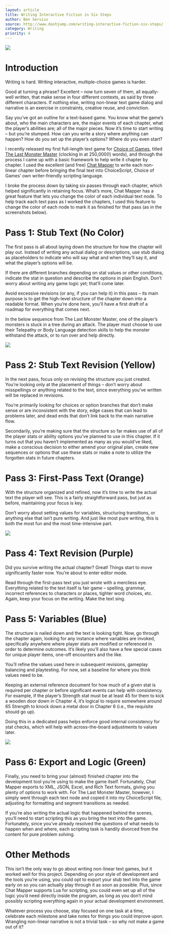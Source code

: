 ```yaml
---
layout: article
title: Writing Interactive Fiction in Six Steps
author: Ben Serviss
source: http://www.dashjump.com/writing-interactive-fiction-six-steps/
category: Writing
priority: 4
---
```


![ ][Last Monster Master]

# Introduction
Writing is hard. Writing interactive, multiple-choice games is harder.

Good at turning a phrase? Excellent – now turn seven of them, all equally-well written, that make sense in four different contexts, as said by three different characters. If nothing else, writing non-linear text game dialog and narrative is an exercise in constraints, creative reuse, and conviction.

Say you’ve got an outline for a text-based game. You know what the game’s about, who the main characters are, the major events of each chapter, what the player’s abilities are; all of the major pieces. Now it’s time to start writing – but you’re stumped. How can you write a story where anything can happen? How do you set up the player’s options? Where do you even start?

I recently released my first full-length text game for [Choice of Games](https://www.choiceofgames.com/), titled [The Last Monster Master](https://www.choiceofgames.com/last-monster-master/) (clocking in at 250,000(!) words), and through the process I came up with a basic framework to help write it chapter by chapter. I used the excellent (and free) [Chat Mapper](http://www.chatmapper.com/) to write each non-linear chapter before bringing the final text into ChoiceScript, Choice of Games’ own writer-friendly scripting language.

I broke the process down by taking six passes through each chapter, which helped significantly in retaining focus. What’s more, Chat Mapper has a great feature that lets you change the color of each individual text node. To help track each text pass as I worked the chapters, I used this feature to change the color of each node to mark it as finished for that pass (as in the screenshots below).

# Pass 1: Stub Text (No Color)
The first pass is all about laying down the structure for how the chapter will play out. Instead of writing any actual dialog or descriptions, use stub dialog as placeholders to indicate who will say what and when they’ll say it, and what the player’s options will be.

If there are different branches depending on stat values or other conditions, indicate the stat in question and describe the options in plain English. Don’t worry about writing any game logic yet; that’ll come later.

Avoid excessive revisions (or any, if you can help it) in this pass – its main purpose is to get the high-level structure of the chapter down into a readable format. When you’re done here, you’ll have a first draft of a roadmap for everything that comes next.

In the below sequence from The Last Monster Master, one of the player’s monsters is stuck in a tree during an attack. The player must choose to use their Telepathy or Body Language detection skills to help the monster withstand the attack, or to run over and help directly.

![ ][Stub Text]

# Pass 2: Stub Text Revision (Yellow)
In the next pass, focus only on revising the structure you just created. You’re looking only at the placement of things – don’t worry about misspellings or anything related to the text, since everything you’ve written will be replaced in revisions.

You’re primarily looking for choices or option branches that don’t make sense or are inconsistent with the story, edge cases that can lead to problems later, and dead ends that don’t link back to the main narrative flow.

Secondarily, you’re making sure that the structure so far makes use of all of the player stats or ability options you’ve planned to use in this chapter. If it turns out that you haven’t implemented as many as you would’ve liked, make a conscious decision to either amend your original plan, create new sequences or options that use these stats or make a note to utilize the forgotten stats in future chapters.

# Pass 3: First-Pass Text (Orange)
With the structure organized and refined, now it’s time to write the actual text the player will see. This is a fairly straightforward pass, but just as before, maintaining your focus is key.

Don’t worry about setting values for variables, structuring transitions, or anything else that isn’t pure writing. And just like most pure writing, this is both the most fun and the most time-intensive part.

![ ][First Pass]

# Pass 4: Text Revision (Purple)
Did you survive writing the actual chapter? Great! Things start to move significantly faster now. You’re about to enter editor mode.

Read through the first-pass text you just wrote with a merciless eye. Everything related to the text itself is fair game – spelling, grammar, incorrect references to characters or places, tighter word choices, etc. Again, keep your focus on the writing. Make the text sing.

# Pass 5: Variables (Blue)
The structure is nailed down and the text is looking tight. Now, go through the chapter again, looking for any instance where variables are invoked, specifically anywhere where player stats are modified or referenced in order to determine outcomes.  It’s likely you’ll also have a few special cases for unique player items, one-off encounters and the like.

You’ll refine the values used here in subsequent revisions, gameplay balancing and playtesting. For now, set a baseline for where you think values need to be.

Keeping an external reference document for how much of a given stat is required per chapter or before significant events can help with consistency. For example, if the player’s Strength stat must be at least 45 for them to kick a wooden door down in Chapter 4, it’s logical to require somewhere around 65 Strength to knock down a metal door in Chapter 6 (i.e., the requisite should go up).

Doing this in a dedicated pass helps enforce good internal consistency for stat checks, which will help with across-the-board adjustments to values later.

![ ][Variables]

# Pass 6: Export and Logic (Green)
Finally, you need to bring your (almost) finished chapter into the development tool you’re using to make the game itself. Fortunately, Chat Mapper exports to XML, JSON, Excel, and Rich Text formats, giving you plenty of options to work with. For The Last Monster Master, however, I simply went through each text node and copied it into my ChoiceScript file, adjusting for formatting and segment transitions as needed.

If you’re also writing the actual logic that happened behind the scenes, you’ll need to start scripting this as you bring the text into the game. Fortunately, since you’ve already resolved the questions of what needs to happen when and where, each scripting task is handily divorced from the content for pure problem solving.

# Other Methods
This isn’t the only way to go about writing non-linear text games, but it worked well for this project. Depending on your style of development and the tools you’re using, you could opt to export your stub text into the game early on so you can actually play through it as soon as possible. Plus, since Chat Mapper supports Lua for scripting, you could even set up all of the logic you’d need directly inside the program, as long as you don’t mind possibly scripting everything again in your actual development environment.

Whatever process you choose, stay focused on one task at a time, celebrate each milestone and take notes for things you could improve upon. Wrangling non-linear narrative is not a trivial task – so why not make a game out of it?

[Last Monster Master]: ./last-monster-master.jpg
[Stub Text]: ./stub-text.jpg
[First Pass]: ./first-pass.jpg
[Variables]: ./variables.jpg
